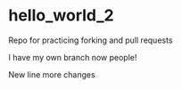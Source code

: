 # hello_world_2
Repo for practicing forking and pull requests

I have my own branch now people!

New line
more changes